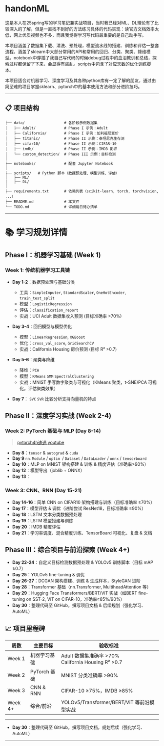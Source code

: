 # handonML
这是本人在25spring写的学习笔记兼实战项目，当时我已经对ML、DL理论有了比较深入的了解，但是一直找不到好的方法练习具体的代码实现：读官方文档效率太低，网上优质视频也不多，而且我觉得学习写代码最重要的是自己动手写。  

本项目涵盖了数据集下载、清洗、预处理，模型流水线的搭建、训练和评估一整套流程，涵盖了sklearn中大部分常用的API和常用的回归、分类、聚类、降维模型。notebook中穿插了我自己写代码的时候debug过程中的血泪教训和总结，探索过程都保留了下来，会显得有些乱。scripts中包含了对应天数的优化训练脚本。  

本项目适合对机器学习、深度学习及其各种python库有一定了解的朋友，通过由简至难的项目掌握sklearn、pytorch中的基本使用方法和部分进阶技巧。

---

## 📋 项目结构

```text
├── data/                  # 各阶段示例数据集
│   ├── Adult/             # Phase I 示例：Adult
│   ├── California/        # Phase I 示例：加利福尼亚价
│   ├── titanic/           # Phase II 示例：泰坦尼克生存测
│   ├── cifar10/           # Phase II 示例：CIFAR-10
│   ├── imdb/              # Phase II 示例：IMDB 影评
│   └── custom_detection/  # Phase III 示例：目标检测
│
├── notebooks/             # 配套 Jupyter Notebook
│
├── scripts/   # Python 脚本（数据预处理、模型训练、评估）
│   ├── ML/
|   ├── DL/
│
├── requirements.txt       # 依赖列表（scikit-learn, torch, torchvision, ...）
├── README.md              # 本文件
└── TODO.md                # 详细每日待办清单
```

---


# 📚 学习规划详情

## Phase I：机器学习基础 (Week 1)

### Week 1: 传统机器学习工具链
* **Day 1-2**：数据预处理与基础分类
  * 工具：`SimpleImputer`, `StandardScaler`, `OneHotEncoder`, `train_test_split`
  * 模型：`LogisticRegression`
  * 评估：`classification_report`
  * 实战：UCI Adult 数据集收入预测 (目标准确率 >70%)

* **Day 3-4**：回归模型与模型优化
  * 模型：`LinearRegression`, ``XGBoost``
  * 优化：`cross_val_score`, `GridSearchCV`
  * 实战：California Housing 房价预测 (目标 R² >0.7)

* **Day 5-6**：聚类与降维
  * 降维：`PCA`
  * 模型：`KMeans` `GMM` `SpectralClustering`
  * 实战：MNIST 手写数字聚类与可视化（KMeans 聚类，t-SNE/PCA 可视化，评估聚类效果）
  
* **Day 7**： `SVC` `SVR` 比较分析支持向量机的特点

## Phase II：深度学习实战 (Week 2-4)

### Week 2: PyTorch 基础与 MLP (Day 8-14)
> [pytorch4h速通 youtube](https://www.youtube.com/watch?v=EMXfZB8FVUA&list=PLqnslRFeH2UrcDBWF5mfPGpqQDSta6VK4&index=1)   
* **Day 8**：`tensor` & `autograd` & `cuda` 
* **Day 9** `nn.Module` / `optim `/ `Dataset` / `DataLoader` / `onnx` / `tensorboard`
* **Day 10**：MLP on MNIST 架构搭建 & 训练 & 精度评估（准确率>90%）
* **Day 12**：模型导出（joblib + ONNX）
* **Day 13**：

### Week 3: CNN、RNN (Day 15-21)
* **Day 14-16**：简单 CNN on CIFAR10 架构搭建与训练（目标准确率 ≥70%）
* **Day 17**：模型评估 & 调优（进阶尝试 ResNet18，目标准确率 ≥90%）
* **Day 18**：LSTM 文本分类数据预处理
* **Day 19**：LSTM 模型搭建与训练
* **Day 20**：IMDB 精度评估
* **Day 21**：学习率调度、混合精度训练、TensorBoard 可视化、复盘 & 文档

## Phase III：综合项目与前沿探索 (Week 4+)

* **Day 22-24**：自定义目标检测数据预处理 & YOLOv5 训练脚本（目标 mAP ≥0.7）
* **Day 25**：YOLOv5 fine-tuning & 调优
* **Day 26-27**：DCGAN 架构搭建、训练 & 生成样本，StyleGAN 进阶
* **Day 28**：Transformer 基础（nn.Transformer, MultiheadAttention 等）
* **Day 29**：Hugging Face Transformers/BERT/ViT 实战（如BERT fine-tuning on SST-2, ViT on CIFAR-10，准确率≥85%/90%）
* **Day 30**：整理代码至 GitHub，撰写项目文档 & 后续规划（强化学习、AutoML）

## 📈 项目里程碑

| 周数  | 主要目标 | 验收标准 |
|-------|---------|----------|
| Week 1 | 机器学习基础 | Adult 数据集准确率 >70%<br>California Housing R² >0.7 |
| Week 2 | PyTorch 基础 | MNIST 分类准确率 >90% |
| Week 3 | CNN & RNN | CIFAR-10 ≥75%，IMDB ≥85% |
| Week 4+ | 综合/前沿 | YOLOv5/Transformer/BERT/ViT 等前沿模型实战 |

---

- **Day 30**：整理代码至 GitHub，撰写项目文档，规划后续（强化学习、AutoML） 

---
